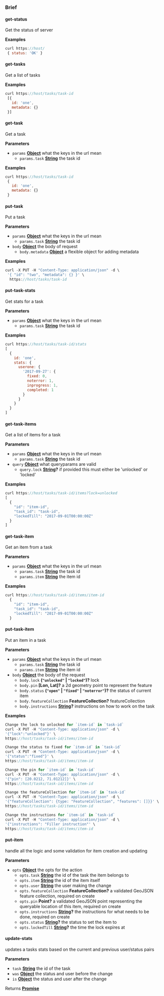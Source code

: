 ### Brief

<!-- Generated by documentation.js. Update this documentation by updating the source code. -->

#### get-status

Get the status of server

**Examples**

```javascript
curl https://host/
 { status: 'OK' }
```

#### get-tasks

Get a list of tasks

**Examples**

```javascript
curl https://host/tasks/task-id
 [{
   id: 'one',
   metadata: {}
 }]
```

#### get-task

Get a task

**Parameters**

-   `params` **[Object](https://developer.mozilla.org/en-US/docs/Web/JavaScript/Reference/Global_Objects/Object)** what the keys in the url mean
    -   `params.task` **[String](https://developer.mozilla.org/en-US/docs/Web/JavaScript/Reference/Global_Objects/String)** the task id

**Examples**

```javascript
curl https://host/tasks/task-id
 {
   id: 'one',
   metadata: {}
 }
```

#### put-task

Put a task

**Parameters**

-   `params` **[Object](https://developer.mozilla.org/en-US/docs/Web/JavaScript/Reference/Global_Objects/Object)** what the keys in the url mean
    -   `params.task` **[String](https://developer.mozilla.org/en-US/docs/Web/JavaScript/Reference/Global_Objects/String)** the task id
-   `body` **[Object](https://developer.mozilla.org/en-US/docs/Web/JavaScript/Reference/Global_Objects/Object)** the body of request
    -   `body.metadata` **[Object](https://developer.mozilla.org/en-US/docs/Web/JavaScript/Reference/Global_Objects/Object)** a flexible object for adding metadata

**Examples**

```javascript
curl -X PUT -H "Content-Type: application/json" -d \
 '{ "id": "two", "metadata": {} }' \
  https://host/tasks/task-id
```

#### put-task-stats

Get stats for a task

**Parameters**

-   `params` **[Object](https://developer.mozilla.org/en-US/docs/Web/JavaScript/Reference/Global_Objects/Object)** what the keys in the url mean
    -   `params.task` **[String](https://developer.mozilla.org/en-US/docs/Web/JavaScript/Reference/Global_Objects/String)** the task id

**Examples**

```javascript
curl https://host/tasks/task-id/stats
[
  {
    id: 'one',
    stats: {
      userone: {
        '2017-09-27': {
          fixed: 0,
          noterror: 1,
          inprogress: 1,
          completed: 1
        }
      }
    }
  }
]
```

#### get-task-items

Get a list of items for a task

**Parameters**

-   `params` **[Object](https://developer.mozilla.org/en-US/docs/Web/JavaScript/Reference/Global_Objects/Object)** what the keys in the url mean
    -   `params.task` **[String](https://developer.mozilla.org/en-US/docs/Web/JavaScript/Reference/Global_Objects/String)** the task id
-   `query` **[Object](https://developer.mozilla.org/en-US/docs/Web/JavaScript/Reference/Global_Objects/Object)** what queryparams are valid
    -   `query.lock` **[String](https://developer.mozilla.org/en-US/docs/Web/JavaScript/Reference/Global_Objects/String)?** if provided this must either be 'unlocked' or 'locked'

**Examples**

```javascript
curl https://host/tasks/task-id/items?lock=unlocked
[
  {
    "id": "item-id",
    "task_id": "task-id",
    "lockedTill": "2017-09-01T00:00:00Z"
  }
]
```

#### get-task-item

Get an item from a task

**Parameters**

-   `params` **[Object](https://developer.mozilla.org/en-US/docs/Web/JavaScript/Reference/Global_Objects/Object)** what the keys in the url mean
    -   `params.task` **[String](https://developer.mozilla.org/en-US/docs/Web/JavaScript/Reference/Global_Objects/String)** the task id
    -   `params.item` **[String](https://developer.mozilla.org/en-US/docs/Web/JavaScript/Reference/Global_Objects/String)** the item id

**Examples**

```javascript
curl https://host/tasks/task-id/items/item-id
  {
    "id": "item-id",
    "task_id": "task-id",
    "lockedTill": "2017-09-01T00:00:00Z"
  }
```

#### put-task-item

Put an item in a task

**Parameters**

-   `params` **[Object](https://developer.mozilla.org/en-US/docs/Web/JavaScript/Reference/Global_Objects/Object)** what the keys in the url mean
    -   `params.task` **[String](https://developer.mozilla.org/en-US/docs/Web/JavaScript/Reference/Global_Objects/String)** the task id
    -   `params.item` **[String](https://developer.mozilla.org/en-US/docs/Web/JavaScript/Reference/Global_Objects/String)** the item id
-   `body` **[Object](https://developer.mozilla.org/en-US/docs/Web/JavaScript/Reference/Global_Objects/Object)** the body of the request
    -   `body.lock` **(`"unlocked"` \| `"locked"`)?** lock
    -   `body.pin` **\[Lon, Lat]?** a 2d geometry point to represent the feature
    -   `body.status` **(`"open"` \| `"fixed"` \| `"noterror"`)?** the status of current item
    -   `body.featureCollection` **FeatureCollection?** featureCollection
    -   `body.instructions` **[String](https://developer.mozilla.org/en-US/docs/Web/JavaScript/Reference/Global_Objects/String)?** instructions on how to work on the task

**Examples**

```javascript
Change the lock to unlocked for `item-id` in `task-id`
curl -X PUT -H "Content-Type: application/json" -d \
'{"lock":"unlocked"}' \
https://host/tasks/task-id/items/item-id
```

```javascript
Change the status to fixed for `item-id` in `task-id`
curl -X PUT -H "Content-Type: application/json" -d \
'{"status":"fixed"}' \
https://host/tasks/task-id/items/item-id
```

```javascript
Change the pin for `item-id` in `task-id`
curl -X PUT -H "Content-Type: application/json" -d \
'{"pin": [20.0212, 71.01212]}' \
https://host/tasks/task-id/items/item-id
```

```javascript
Change the featureCollection for `item-id` in `task-id`
curl -X PUT -H "Content-Type: application/json" -d \
'{"featureCollection": {type: "FeatureCollection", "features": []}}' \
https://host/tasks/task-id/items/item-id
```

```javascript
Change the instructions for `item-id` in `task-id`
curl -X PUT -H "Content-Type: application/json" -d \
'{"instructions": "Filler instruction"' \
https://host/tasks/task-id/items/item-id
```

#### put-item

handle all the logic and some validation for item creation and updating

**Parameters**

-   `opts` **[Object](https://developer.mozilla.org/en-US/docs/Web/JavaScript/Reference/Global_Objects/Object)** the opts for the action
    -   `opts.task` **[String](https://developer.mozilla.org/en-US/docs/Web/JavaScript/Reference/Global_Objects/String)** the id of the task the item belongs to
    -   `opts.item` **[String](https://developer.mozilla.org/en-US/docs/Web/JavaScript/Reference/Global_Objects/String)** the id of the item itself
    -   `opts.user` **[String](https://developer.mozilla.org/en-US/docs/Web/JavaScript/Reference/Global_Objects/String)** the user making the change
    -   `opts.featureCollection` **FeatureCollection?** a validated GeoJSON feature collection, required on create
    -   `opts.pin` **Point?** a validated GeoJSON point representing the queryable location of this item, required on create
    -   `opts.instructions` **[String](https://developer.mozilla.org/en-US/docs/Web/JavaScript/Reference/Global_Objects/String)?** the instructions for what needs to be done, required on create
    -   `opts.status` **[String](https://developer.mozilla.org/en-US/docs/Web/JavaScript/Reference/Global_Objects/String)?** the status to set the item to
    -   `opts.lockedTill` **[String](https://developer.mozilla.org/en-US/docs/Web/JavaScript/Reference/Global_Objects/String)?** the time the lock expires at

#### update-stats

updates a tasks stats based on the current and previous user/status pairs

**Parameters**

-   `task` **[String](https://developer.mozilla.org/en-US/docs/Web/JavaScript/Reference/Global_Objects/String)** the id of the task
-   `was` **[Object](https://developer.mozilla.org/en-US/docs/Web/JavaScript/Reference/Global_Objects/Object)** the status and user before the change
-   `is` **[Object](https://developer.mozilla.org/en-US/docs/Web/JavaScript/Reference/Global_Objects/Object)** the status and user after the change

Returns **[Promise](https://developer.mozilla.org/en-US/docs/Web/JavaScript/Reference/Global_Objects/Promise)** 
